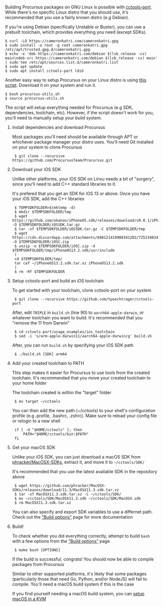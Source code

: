 Building Procursus packages on GNU Linux is possible with [cctools-port](https://github.com/tpoechtrager/cctools-port). While there's no specific Linux distro that you should use, it's recommended that you use a fairly known distro (e.g Debian).

If you're using Debian (specifically Unstable or Buster), you can use a prebuilt toolchain, which provides everything you need (except SDKs).

    $ curl -LO https://cameronkatri.com/cameronkatri.gpg
    $ sudo install -o root -g root cameronkatri.gpg /etc/apt/trusted.gpg.d/cameronkatri.gpg
    $ echo -e 'deb https://cameronkatri.com/debian $(lsb_release -cs) main\ndeb-src https://cameronkatri.com/debian $(lsb_release -cs) main' | sudo tee /etc/apt/sources.list.d/cameronkatri.list
    $ sudo apt update
    $ sudo apt install cctools-port ldid

Another easy way to setup Procursus on your Linux distro is using [this script](https://gist.github.com/1Conan/4347fd5f604cfe6116f7acb0237ef155). Download it on your system and run it.

    $ bash procursus-utils.sh
    $ source procursus-utils.sh

The script will setup everything needed for Procursus (e.g SDK, dependencies, toolchain, etc). However, if the script doesn't work for you, you'll need to manually setup your build system.

1. Install dependencies and download Procursus

    Most packages you'll need should be available through APT or whichever package manager your distro uses. You'll need Git installed on your system to clone Procursus

        $ git clone --recursive https://github.com/ProcursusTeam/Procursus.git

2. Download your iOS SDK

    Unlike other platforms, your iOS SDK on Linxu needs a bit of "surgery", since you'll need to add C++ standard libraries to it. 
    
    It's prefered that you get an SDK for iOS 13 or above. Once you have your iOS SDK, add the C++ libraries

        $ TEMPSDKFOLDER=$(mktemp -d)
        $ mkdir $TEMPSDKFOLDER/tmp
        $ wget https://github.com/okanon/iPhoneOS.sdk/releases/download/v0.0.1/iPhoneOS13.2.sdk.tar.gz -O $TEMPSDKFOLDER/iOSSDK.tar.gz
        $ tar -xf $TEMPSDKFOLDER/iOSSDK.tar.gz -C $TEMPSDKFOLDER/tmp
        $ wget https://cdn.discordapp.com/attachments/688121419980341282/725234834024431686/c.zip -O $TEMPSDKFOLDER/iOSC.zip
        $ unzip -o $TEMPSDKFOLDER/iOSC.zip -d $TEMPSDKFOLDER/tmp/iPhoneOS13.2.sdk/usr/include
        (
        cd $TEMPSDKFOLDER/tmp/
        tar caf ~/iPhoneOS13.2.sdk.tar.xz iPhoneOS13.2.sdk
        )
        $ rm -Rf $TEMPSDKFOLDER

3. Setup cctools-port and build an iOS toolchain

    To get started with your toolchain, clone cctools-port on your system

        $ git clone --recursive https://github.com/tpoechtrager/cctools-port

    After, edit ``TRIPLE`` in ``build.sh`` (line 90) to ``aarch64-apple-darwin``, or whatever toolchain you want to build. It's recommended that you "remove the 11 from Darwin"

        $ cd cctools-port/usage_examples/ios_toolchain
        $ sed -i 's/arm-apple-darwin11/aarch64-apple-darwin/g' build.sh

    After, you can run ``build.sh`` by specifying your iOS SDK path

        $ ./build.sh [SDK] arm64

4. Add your created toolchain to PATH

    This step makes it easier for Procursus to use tools from the created toolchain. It's recommended that you move your created toolchain to your home folder
    
    The toolchain created is within the "target" folder

        $ mv target ~/cctools
        
    You can then add the new path (~/cctools) to your shell's configuration profile (e.g .profile, .bashrc, .zshrc). Make sure to reload your config file or relogin to a new shell

        if [ -d "$HOME/cctools" ]; then
            PATH="$HOME/cctools/bin:$PATH"
        fi

5. Get your macOS SDK

    Unlike your iOS SDK, you can just download a macOS SDK from [phracker/MacOSX-SDKs](https://github.com/phracker/MacOSX-SDKs), extract it, and move it to ``~/cctools/SDK/``

    It's recommended that you use the latest available SDK in the repository above

        $ wget https://github.com/phracker/MacOSX-SDKs/releases/download/11.3/MacOSX11.3.sdk.tar.xz
        $ tar -xf MacOSX11.3.sdk.tar.xz -C ~/cctools/SDK/
        $ mv ~/cctools/SDK/MacOSX11.3.sdk ~/cctools/SDK/MacOSX.sdk
        $ rm MacOSX11.3.sdk.tar.xz

    You can also specify and export SDK variables to use a differnet path. Check out the ["Build options"](https://github.com/ProcursusTeam/Procursus/wiki/Build-options) page for more documentation

6. Build!

    To check whether you did everything correctly, attempt to build ``bash`` with a few options from the ["Build options"](https://github.com/ProcursusTeam/Procursus/wiki/Build-options) page

        $ make bash [OPTIONS]

    If the build is successful, congrats! You should now be able to compile packages from Procursus

    Similar to other supported platforms, it's likely that some packages (particularly those that need Go, Python, and/or NodeJS) will fail to compile. You'll need a macOS build system if this is the case

    If you find yourself needing a macOS build system, you can [setup macOS in a KVM](https://github.com/foxlet/macOS-Simple-KVM)
